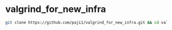 # valgrind_for_new_infra

```sh
git clone https://github.com/paji1/valgrind_for_new_infra.git && cd valgrind_for_new_infra && ./installer
```
